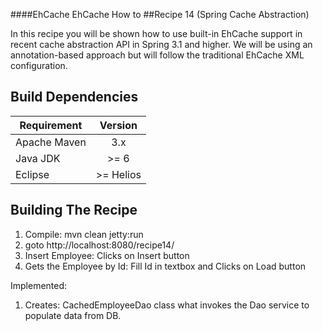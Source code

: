####EhCache EhCache How to
##Recipe 14 (Spring Cache Abstraction)

In this recipe you will be shown how to use built-in EhCache support in recent cache abstraction API in Spring 3.1 and higher. 
We will be using an annotation-based approach but will follow the traditional EhCache XML configuration. 

Build Dependencies
-------

| Requirement      |  Version   |
|------------------|:----------:|
|  Apache Maven    |    3.x     |
|  Java JDK        |    >= 6    |
|  Eclipse         | >= Helios  |


Building The Recipe
-------
1. Compile: mvn clean jetty:run
2. goto http://localhost:8080/recipe14/
3. Insert Employee: Clicks on Insert button
4. Gets the Employee by Id: Fill Id in textbox and Clicks on Load button


Implemented:

1. Creates: CachedEmployeeDao class what invokes the Dao service to populate data from DB.
